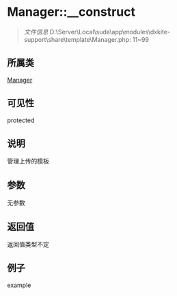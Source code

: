 # Manager::__construct



> *文件信息* D:\Server\Local\suda\app\modules\dxkite-support\share\template\Manager.php: 11~99

## 所属类 

[Manager](../Manager.md)

## 可见性

 protected 

## 说明

管理上传的模板


## 参数


无参数


## 返回值

返回值类型不定


## 例子

example